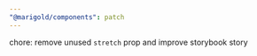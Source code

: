 ```yaml
---
"@marigold/components": patch
---
```


chore: remove unused `stretch` prop and improve storybook story
